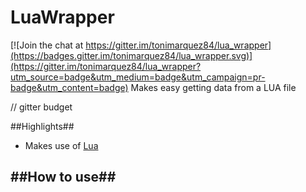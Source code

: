 # LuaWrapper

[![Join the chat at https://gitter.im/tonimarquez84/lua_wrapper](https://badges.gitter.im/tonimarquez84/lua_wrapper.svg)](https://gitter.im/tonimarquez84/lua_wrapper?utm_source=badge&utm_medium=badge&utm_campaign=pr-badge&utm_content=badge)
Makes easy getting data from a LUA file

// gitter budget

##Highlights##
- Makes use of [Lua](https://www.lua.org/download.html)

##How to use##
- 
